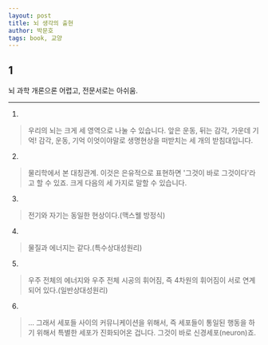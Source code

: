 ```yaml
---
layout: post
title: 뇌 생각의 출현
author: 박문호
tags: book, 교양
---
```


## 1
뇌 과학 개론으론 어렵고, 전문서로는 아쉬움.

- - -

1. 
> 우리의 뇌는 크게 세 영역으로 나눌 수 있습니다. 앞은 운동, 뒤는 감각, 가운데 기억! 감각, 운동, 기억 이엇이야말로 생명현상을 떠받치는 세 개의 받침대입니다.
 
2. 
> 물리학에서 본 대칭관계. 이것은 은유적으로 표현하면 '그것이 바로 그것이다'라고 할 수 있죠. 크게 다음의 세 가지로 말할 수 있습니다.
 
3. 
> 전기와 자기는 동일한 현상이다.(맥스웰 방정식)
 
4. 
> 물질과 에너지는 같다.(특수상대성원리)
 
5. 
> 우주 전체의 에너지와 우주 전체 시공의 휘어짐, 즉 4차원의 휘어짐이 서로 연계되어 있다.(일반상대성원리)

6. 
> ... 그래서 세포들 사이의 커뮤니케이션을 위해서, 즉 세포들이 통일된 행동을 하기 위해서 특별한 세포가 진화되어온 겁니다. 그것이 바로 신경세포(neuron)죠.

 